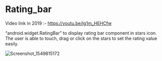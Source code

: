 # Rating_bar

Video link in 2019 :- https://youtu.be/lg1m_HEHCfw

“android.widget.RatingBar” to display rating bar component in stars icon.
The user is able to touch, drag or click on the stars to set the rating value easily.

![Screenshot_1549815172](https://user-images.githubusercontent.com/42275109/57965933-ecec9c80-7968-11e9-902f-e1fa83416b15.png)
